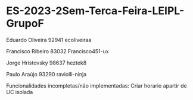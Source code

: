 # ES-2023-2Sem-Terca-Feira-LEIPL-GrupoF

Eduardo Oliveira  92941 ecoliveiraa

Francisco Ribeiro 83032 Francisco451-ux

Jorge Hristovsky 98637 heztek8

Paulo Araújo 93290 raviolli-ninja



Funcionalidades incompletas/não implementadas: Criar horario apartir de UC isolada
